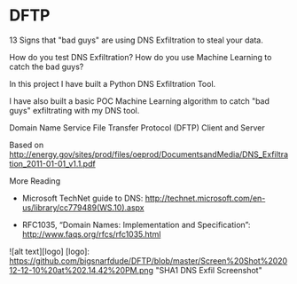 DFTP
====

13 Signs that "bad guys" are using DNS Exfiltration to steal your data. 

How do you test DNS Exfiltration? 
How do you use Machine Learning to catch the bad guys? 

In this project I have built a Python DNS Exfiltration Tool. 

I have also built a basic POC Machine Learning algorithm to catch "bad guys" exfiltrating with my DNS tool.

Domain Name Service File Transfer Protocol (DFTP) Client and Server


Based on 
http://energy.gov/sites/prod/files/oeprod/DocumentsandMedia/DNS_Exfiltration_2011-01-01_v1.1.pdf

More Reading
* Microsoft TechNet guide to DNS: http://technet.microsoft.com/en-us/library/cc779489(WS.10).aspx

* RFC1035, “Domain Names: Implementation and Specification”: http://www.faqs.org/rfcs/rfc1035.html



![alt text][logo]
[logo]: https://github.com/bigsnarfdude/DFTP/blob/master/Screen%20Shot%202012-12-10%20at%202.14.42%20PM.png "SHA1 DNS Exfil Screenshot"
